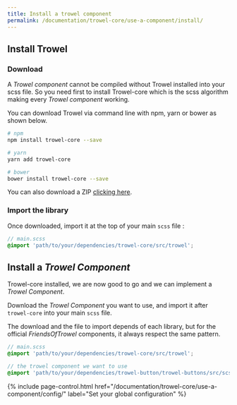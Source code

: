 ```yaml
---
title: Install a trowel component
permalink: /documentation/trowel-core/use-a-component/install/
---
```



## Install Trowel
### Download
A *Trowel component* cannot be compiled without Trowel installed into your scss file. So you need first to install Trowel-core which is the scss algorithm making every *Trowel component* working.

You can download Trowel via command line with npm, yarn or bower as shown below.

```sh
# npm
npm install trowel-core --save

# yarn
yarn add trowel-core

# bower
bower install trowel-core --save
```

You can also download a ZIP [clicking here](https://github.com/Trowel/Trowel/archive/master.zip).


### Import the library
Once downloaded, import it at the top of your main `scss` file :

```scss
// main.scss
@import 'path/to/your/dependencies/trowel-core/src/trowel';
```

## Install a *Trowel Component*
Trowel-core installed, we are now good to go and we can implement a *Trowel Component*.

Download the *Trowel Component* you want to use, and import it after `trowel-core` into your main `scss` file.

The download and the file to import depends of each library, but for the official *FriendsOfTrowel* components, it always respect the same pattern.

```scss
// main.scss
@import 'path/to/your/dependencies/trowel-core/src/trowel';

// the trowel component we want to use
@import 'path/to/your/dependencies/trowel-button/trowel-buttons/src/scss/buttons'
```

{% include page-control.html href="/documentation/trowel-core/use-a-component/config/" label="Set your global configuration" %}
